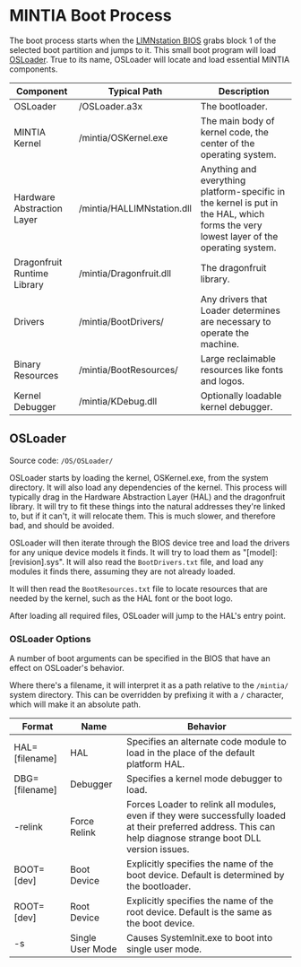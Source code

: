 # MINTIA Boot Process

The boot process starts when the [LIMNstation BIOS](https://github.com/limnarch/a3x) grabs block 1 of the selected boot partition and jumps to it. This small boot program will load [OSLoader](https://github.com/limnarch/mintia/tree/main/OS/OSLoader). True to its name, OSLoader will locate and load essential MINTIA components.

| Component                   | Typical Path                   | Description                                                                                                                            |
|-----------------------------|--------------------------------|----------------------------------------------------------------------------------------------------------------------------------------|
| OSLoader                    | /OSLoader.a3x | The bootloader.                                                                      |
| MINTIA Kernel               | /mintia/OSKernel.exe | The main body of kernel code, the center of the operating system.                                                                      |
| Hardware Abstraction Layer  | /mintia/HALLIMNstation.dll  | Anything and everything platform-specific in the kernel is put in the HAL, which forms the very lowest layer of the operating system.  |
| Dragonfruit Runtime Library | /mintia/Dragonfruit.dll     | The dragonfruit library.                                                                    |
| Drivers                     | /mintia/BootDrivers/        | Any drivers that Loader determines are necessary to operate the machine.                                                               |
| Binary Resources            | /mintia/BootResources/      | Large reclaimable resources like fonts and logos.                                                                                      |
| Kernel Debugger             | /mintia/KDebug.dll          | Optionally loadable kernel debugger.                                                                                                   |

## OSLoader
Source code: `/OS/OSLoader/`

OSLoader starts by loading the kernel, OSKernel.exe, from the system directory. It will also load any dependencies of the kernel. This process will typically drag in the Hardware Abstraction Layer (HAL) and the dragonfruit library. It will try to fit these things into the natural addresses they're linked to, but if it can't, it will relocate them. This is much slower, and therefore bad, and should be avoided.

OSLoader will then iterate through the BIOS device tree and load the drivers for any unique device models it finds. It will try to load them as "[model]:[revision].sys". It will also read the `BootDrivers.txt` file, and load any modules it finds there, assuming they are not already loaded.

It will then read the `BootResources.txt` file to locate resources that are needed by the kernel, such as the HAL font or the boot logo.

After loading all required files, OSLoader will jump to the HAL's entry point.

### OSLoader Options

A number of boot arguments can be specified in the BIOS that have an effect on OSLoader's behavior.

Where there's a filename, it will interpret it as a path relative to the `/mintia/` system directory. This can be overridden by prefixing it with a `/` character, which will make it an absolute path.

| Format         | Name         | Behavior                                                                                                                                                       |
|----------------|--------------|----------------------------------------------------------------------------------------------------------------------------------------------------------------|
| HAL=[filename] | HAL          | Specifies an alternate code module to load in the place of the default platform HAL. |
| DBG=[filename] | Debugger     | Specifies a kernel mode debugger to load. |
| -relink        | Force Relink | Forces Loader to relink all modules, even if they were successfully loaded at their preferred address. This can help diagnose strange boot DLL version issues. |
| BOOT=[dev]     | Boot Device  | Explicitly specifies the name of the boot device. Default is determined by the bootloader. |
| ROOT=[dev]     | Root Device  | Explicitly specifies the name of the root device. Default is the same as the boot device. |
| -s             | Single User Mode | Causes SystemInit.exe to boot into single user mode. |